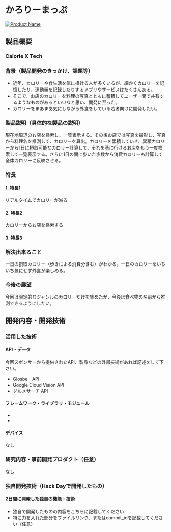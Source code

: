 # かろりーまっぷ

[![Product Name](image.png)](https://www.youtube.com/watch?v=G5rULR53uMk)

## 製品概要
### Calorie X Tech

### 背景（製品開発のきっかけ、課題等）
- 近年、カロリーや食生活を気に掛ける人が多くいるが、細かくカロリーを記憶したり、運動量を記録したりするアプリやサービスはたくさんある。
- そこで、お店のカロリーを料理の写真とともに蓄積してユーザー間で共有するようなものがあるといいなと思い、開発に至った。
- カロリーをまあまあ気にしながら外食をしている若者向けに開発したい。

### 製品説明（具体的な製品の説明）
現在地周辺のお店を検索し、一覧表示する。その後お店では写真を撮影し、写真から料理名を推測して、カロリーを算出。カロリーを累積していき、累積カロリーから1日に摂取可能なカロリー計算して、それを基に行けるお店をもう一度検索して一覧表示する。さらに1日の間に歩いた歩数から消費カロリーも計算して全体カロリーに反映させる。

### 特長

#### 1. 特長1
リアルタイムでカロリーが減る
#### 2. 特長2
カロリーからお店を検索する
#### 3. 特長3

### 解決出来ること
一日の摂取カロリー（歩きによる消費分含む）がわかる。一日のカロリーをいちいち気にせず外食が楽しめる。

### 今後の展望
今回は限定的なジャンルのカロリーだけを集めたが、今後は食べ物の名前から推測できるようにしたい。

## 開発内容・開発技術
### 活用した技術
#### API・データ
今回スポンサーから提供されたAPI、製品などの外部技術があれば記述をして下さい。

* Glosbe　API
* Google Cloud Vision API
* グルメサーチ API

#### フレームワーク・ライブラリ・モジュール
* 
* 

#### デバイス
なし

### 研究内容・事前開発プロダクト（任意）
なし

### 独自開発技術（Hack Dayで開発したもの）
#### 2日間に開発した独自の機能・技術
* 独自で開発したものの内容をこちらに記載してください
* 特に力を入れた部分をファイルリンク、またはcommit_idを記載してください（任意）

